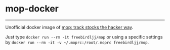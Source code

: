 # mop-docker

---

Unofficial docker image of [mop: track stocks the hacker way](https://github.com/michaeldv/mop).

Just type `docker run --rm -it freebirdljj/mop` or using a specific settings by `docker run --rm -it -v ~/.moprc:/root/.moprc freebirdljj/mop`.

